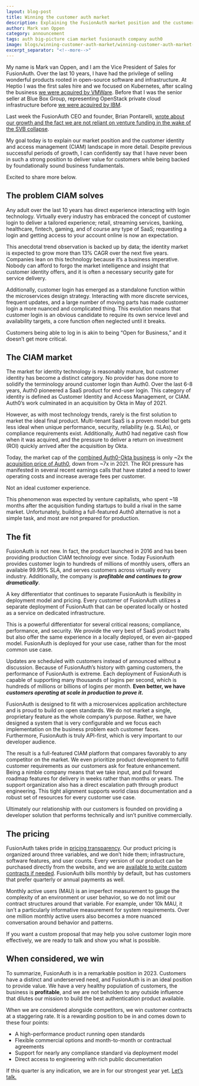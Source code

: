 ```yaml
---
layout: blog-post
title: Winning the customer auth market
description: Explaining the FusionAuth market position and the customer identity and access management (CIAM) landscape in more detail.
author: Mark van Oppen
category: announcement
tags: auth big-picture ciam market fusionauth company auth0
image: blogs/winning-customer-auth-market/winning-customer-auth-market-header.png
excerpt_separator: "<!--more-->"
---
```


My name is Mark van Oppen, and I am the Vice President of Sales for FusionAuth. Over the last 10 years, I have had the privilege of selling wonderful products rooted in open-source software and infrastructure. At Heptio I was the first sales hire and we focused on Kubernetes, after scaling the business [we were acquired by VMWare](https://techcrunch.com/2018/11/06/vmware-acquires-heptio-the-startup-founded-by-2-co-founders-of-kubernetes/). Before that I was the senior seller at Blue Box Group, representing OpenStack private cloud infrastructure before [we were acquired by IBM](https://www.geekwire.com/2015/ibm-acquires-seattles-blue-box-in-exit-for-private-cloud-startup/). 

Last week the FusionAuth CEO and founder, Brian Pontarelli, [wrote about our growth and the fact we are not reliant on venture funding in the wake of the SVB collapse](/blog/2023/03/10/fusionauth-and-svb).

<!--more-->

My goal today is to explain our market position and the customer identity and access management (CIAM) landscape in more detail. Despite previous successful periods of growth, I can confidently say that I have never been in such a strong position to deliver value for customers while being backed by foundationally sound business fundamentals.

Excited to share more below.

## The problem CIAM solves

Any adult over the last 10 years has direct experience interacting with login technology. Virtually every industry has embraced the concept of customer login to deliver a tailored experience; retail, streaming services, banking, healthcare, fintech, gaming, and of course any type of SaaS; requesting a login and getting access to your account online is now an expectation.  

This anecdotal trend observation is backed up by data; the identity market is expected to grow more than 13% CAGR over the next five years. Companies lean on this technology because it’s a business imperative. Nobody can afford to forgo the market intelligence and insight that customer identity offers, and it is often a necessary security gate for service delivery. 

Additionally, customer login has emerged as a standalone function within the microservices design strategy. Interacting with more discrete services, frequent updates, and a large number of moving parts has made customer login a more nuanced and complicated thing. This evolution means that customer login is an obvious candidate to require its own service level and availability targets, a core function often neglected until it breaks.

Customers being able to log in is akin to being “Open for Business,” and it doesn’t get more critical.

## The CIAM market

The market for identity technology is reasonably mature, but customer identity has become a distinct category. No provider has done more to solidify the terminology around customer login than Auth0. Over the last 6-8 years, Auth0 pioneered a SaaS product for end-user login. This category of identity is defined as Customer Identity and Access Management, or CIAM. Auth0’s work culminated in an acquisition by Okta in May of 2021.  

However, as with most technology trends, rarely is the first solution to market the ideal final product. Multi-tenant SaaS is a proven model but gets less ideal when unique performance, security, reliability (e.g. SLAs), or compliance requirements exist. Additionally, Auth0 had negative cash flow when it was acquired, and the pressure to deliver a return on investment (ROI) quickly arrived after the acquisition by Okta.

Today, the market cap of the [combined Auth0-Okta business](https://www.google.com/finance/quote/OKTA:NASDAQ) is only ~2x the [acquisition price of Auth0](https://venturebeat.com/business/okta-completes-6-5-billion-auth0-acquisition/), down from ~7x in 2021. The ROI pressure has manifested in several recent earnings calls that have stated a need to lower operating costs and increase average fees per customer. 

Not an ideal customer experience. 

This phenomenon was expected by venture capitalists, who spent ~18 months after the acquisition funding startups to build a rival in the same market. Unfortunately, building a full-featured Auth0 alternative is not a simple task, and most are not prepared for production.

## The fit

FusionAuth is not new. In fact, the product launched in 2016 and has been providing production CIAM technology ever since. Today FusionAuth provides customer login to hundreds of millions of monthly users, offers an available 99.99% SLA, and serves customers across virtually every industry. Additionally, the company is **_profitable and continues to grow dramatically_**. 

A key differentiator that continues to separate FusionAuth is flexibility in deployment model and pricing. Every customer of FusionAuth utilizes a separate deployment of FusionAuth that can be operated locally or hosted as a service on dedicated infrastructure.

This is a powerful differentiator for several critical reasons; compliance, performance, and security. We provide the very best of SaaS product traits but also offer the same experience in a locally deployed, or even air-gapped model. FusionAuth is deployed for your use case, rather than for the most common use case.

Updates are scheduled with customers instead of announced without a discussion. Because of FusionAuth’s history with gaming customers, the performance of FusionAuth is extreme.  Each deployment of FusionAuth is capable of supporting many thousands of logins per second, which is  hundreds of millions or billions of logins per month. **Even better, we have _customers operating at scale in production to prove it_.**

FusionAuth is designed to fit with a microservices application architecture and is proud to build on open standards. We do not market a single, proprietary feature as the whole company’s purpose. Rather, we have designed a system that is very configurable and we focus each implementation on the business problem each customer faces. Furthermore, FusionAuth is truly API-first, which is very important to our developer audience.

The result is a full-featured CIAM platform that compares favorably to any competitor on the market. We even prioritize product development to fulfill customer requirements as our customers ask for feature enhancement. Being a nimble company means that we take input, and pull forward roadmap features for delivery in weeks rather than months or years. The support organization also has a direct escalation path through product engineering. This tight alignment supports world class documentation and a robust set of resources for every customer use case.

Ultimately our relationship with our customers is founded on providing a developer solution that performs technically and isn’t punitive commercially.

## The pricing

FusionAuth takes pride in [pricing transparency](/pricing). Our product pricing is organized around three variables, and we don’t hide them; infrastructure, software features, and user counts. Every version of our product can be purchased directly from the website, and we are [available to write custom contracts if needed](/contact). FusionAuth bills monthly by default, but has customers that prefer quarterly or annual payments as well.

Monthly active users (MAU) is an imperfect measurement to gauge the complexity of an environment or user behavior, so we do not limit our contract structures around that variable. For example, under 10k MAU, it isn’t a particularly informative measurement for system requirements.  Over one million monthly active users also becomes a more nuanced conversation around behavior and patterns.

If you want a custom proposal that may help you solve customer login more effectively, we are ready to talk and show you what is possible.

## When considered, we win

To summarize, FusionAuth is in a remarkable position in 2023. Customers have a distinct and underserved need, and FusionAuth is in an ideal position to provide value. We have a very healthy population of customers, the business is **profitable**, and we are not beholden to any outside influence that dilutes our mission to build the best authentication product available. 

When we are considered alongside competitors, we win customer contracts at a staggering rate. It is a rewarding position to be in and comes down to these four points:

* A high-performance product running open standards
* Flexible commercial options and month-to-month or contractual agreements
* Support for nearly any compliance standard via deployment model
* Direct access to engineering with rich public documentation

If this quarter is any indication, we are in for our strongest year yet. [Let’s talk.](/contact)
